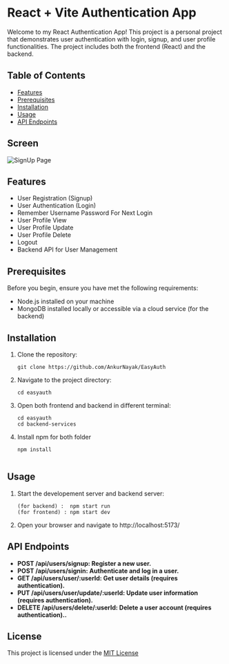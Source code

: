 # React + Vite  Authentication App

Welcome to my React Authentication App! This project is a personal project that demonstrates user authentication with login, signup, and user profile functionalities. The project includes both the frontend (React) and the backend.

## Table of Contents

- [Features](#features)
- [Prerequisites](#prerequisites)
- [Installation](#installation)
- [Usage](#usage)
- [API Endpoints](#api-endpoints)

## Screen 
![SignUp Page](https://github.com/AnkurNayak/easyauth/assets/39209074/83583a3a-1be5-4e3b-b662-6c5b69075b5e)


## Features

- User Registration (Signup)
- User Authentication (Login)
- Remember Username Password For Next Login
- User Profile View
- User Profile Update
- User Profile Delete
- Logout
- Backend API for User Management

## Prerequisites

Before you begin, ensure you have met the following requirements:

- Node.js installed on your machine
- MongoDB installed locally or accessible via a cloud service (for the backend)

## Installation

1. Clone the repository:

   ```
   git clone https://github.com/AnkurNayak/EasyAuth

2. Navigate to the project directory:
    ```
    cd easyauth
    
3. Open both frontend and backend in different terminal:
    ```
    cd easyauth
    cd backend-services
4. Install npm for both folder
    ```base
    npm install


## Usage
1. Start the developement server and backend server:
    ```base
    (for backend) :  npm start run
    (for frontend) : npm start dev

2. Open your browser and navigate to http://localhost:5173/

## API Endpoints
- **POST /api/users/signup: Register a new user.**
- **POST /api/users/signin: Authenticate and log in a user.**
-  **GET /api/users/user/:userId: Get user details (requires authentication).**
- **PUT /api/users/user/update/:userId: Update user information (requires authentication).**
- **DELETE /api/users/delete/:userId: Delete a user account (requires authentication)..**

## License
This project is licensed under the [MIT License](https://opensource.org/license/mit/)


    
    




   
